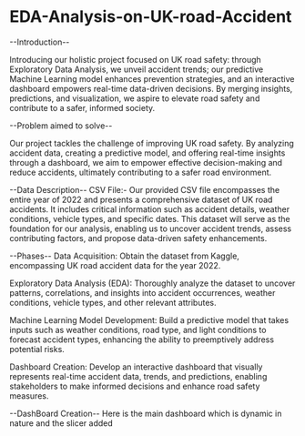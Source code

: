 # EDA-Analysis-on-UK-road-Accident
--Introduction--

Introducing our holistic project focused on UK road safety: through Exploratory Data Analysis, we unveil accident trends; our predictive Machine Learning model enhances prevention strategies, and an interactive dashboard empowers real-time data-driven decisions. By merging insights, predictions, and visualization, we aspire to elevate road safety and contribute to a safer, informed society.

--Problem aimed to solve--

Our project tackles the challenge of improving UK road safety. By analyzing accident data, creating a predictive model, and offering real-time insights through a dashboard, we aim to empower effective decision-making and reduce accidents, ultimately contributing to a safer road environment.

--Data Description--
CSV File:- Our provided CSV file encompasses the entire year of 2022 and presents a comprehensive dataset of UK road accidents. It includes critical information such as accident details, weather conditions, vehicle types, and specific dates. This dataset will serve as the foundation for our analysis, enabling us to uncover accident trends, assess contributing factors, and propose data-driven safety enhancements.

--Phases--
Data Acquisition: Obtain the dataset from Kaggle, encompassing UK road accident data for the year 2022.

Exploratory Data Analysis (EDA): Thoroughly analyze the dataset to uncover patterns, correlations, and insights into accident occurrences, weather conditions, vehicle types, and other relevant attributes.

Machine Learning Model Development: Build a predictive model that takes inputs such as weather conditions, road type, and light conditions to forecast accident types, enhancing the ability to preemptively address potential risks.

Dashboard Creation: Develop an interactive dashboard that visually represents real-time accident data, trends, and predictions, enabling stakeholders to make informed decisions and enhance road safety measures.

--DashBoard Creation--
Here is the main dashboard which is dynamic in nature and the slicer added






